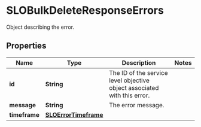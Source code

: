

# SLOBulkDeleteResponseErrors

Object describing the error.
## Properties

Name | Type | Description | Notes
------------ | ------------- | ------------- | -------------
**id** | **String** | The ID of the service level objective object associated with this error. | 
**message** | **String** | The error message. | 
**timeframe** | [**SLOErrorTimeframe**](SLOErrorTimeframe.md) |  | 



